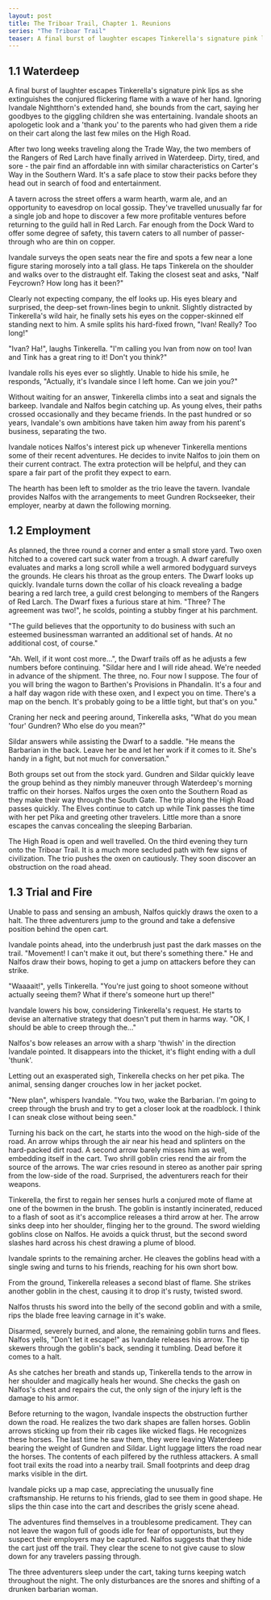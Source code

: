 ```yaml
---
layout: post
title: The Triboar Trail, Chapter 1. Reunions
series: "The Triboar Trail"
teaser: A final burst of laughter escapes Tinkerella's signature pink lips as she extinguishes the conjured flickering flame with a wave of her hand. Ignoring Ivandale Nightthorn's extended hand, she bounds from the cart, saying her goodbyes to the giggling children she was entertaining. Ivandale shoots an apologetic look and a 'thank you' to the parents who had given them a ride on their cart along the last few miles on the High Road.
---
```


## 1.1 Waterdeep

A final burst of laughter escapes Tinkerella's signature pink lips as she extinguishes the conjured flickering flame with a wave of her hand. Ignoring Ivandale Nightthorn's extended hand, she bounds from the cart, saying her goodbyes to the giggling children she was entertaining. Ivandale shoots an apologetic look and a 'thank you' to the parents who had given them a ride on their cart along the last few miles on the High Road.

After two long weeks traveling along the Trade Way, the two members of the Rangers of Red Larch have finally arrived in Waterdeep. Dirty, tired, and sore - the pair find an affordable inn with similar characteristics on Carter's Way in the Southern Ward. It's a safe place to stow their packs before they head out in search of food and entertainment.

A tavern across the street offers a warm hearth, warm ale, and an opportunity to eavesdrop on local gossip. They've travelled unusually far for a single job and hope to discover a few more profitable ventures before returning to the guild hall in Red Larch. Far enough from the Dock Ward to offer some degree of safety, this tavern caters to all number of passer-through who are thin on copper.

Ivandale surveys the open seats near the fire and spots a few near a lone figure staring morosely into a tall glass. He taps Tinkerela on the shoulder and walks over to the distraught elf. Taking the closest seat and asks, "Nalf Feycrown? How long has it been?"

Clearly not expecting company, the elf looks up. His eyes bleary and surprised, the deep-set frown-lines begin to unknit. Slightly distracted by Tinkerella's wild hair, he finally sets his eyes on the copper-skinned elf standing next to him. A smile splits his hard-fixed frown, "Ivan! Really? Too long!"

"Ivan? Ha!", laughs Tinkerella. "I'm calling you Ivan from now on too! Ivan and Tink has a great ring to it! Don't you think?"

Ivandale rolls his eyes ever so slightly. Unable to hide his smile, he responds, "Actually, it's Ivandale since I left home. Can we join you?"

Without waiting for an answer, Tinkerella climbs into a seat and signals the barkeep. Ivandale and Nalfos begin catching up. As young elves, their paths crossed occasionally and they became friends. In the past hundred or so years, Ivandale's own ambitions have taken him away from his parent's business,
separating the two.

Ivandale notices Nalfos's interest pick up whenever Tinkerella mentions some of their recent adventures. He decides to invite Nalfos to join them on their current contract. The extra protection will be helpful, and they can spare a fair part of the profit they expect to earn.

The hearth has been left to smolder as the trio leave the tavern. Ivandale provides Nalfos with the arrangements to meet Gundren Rockseeker, their employer, nearby at dawn the following morning.

## 1.2 Employment

As planned, the three round a corner and enter a small store yard. Two oxen hitched to a covered cart suck water from a trough. A dwarf carefully evaluates and marks a long scroll while a well armored bodyguard surveys the grounds. He clears his throat as the group enters. The Dwarf looks up quickly. Ivandale turns down the collar of his cloack revealing a badge bearing a red larch tree, a guild crest belonging to members of the Rangers of Red Larch. The Dwarf fixes a furious stare at him. "Three? The agreement was two!", he scolds, pointing a stubby finger at his parchment.

"The guild believes that the opportunity to do business with such an esteemed businessman warranted an additional set of hands. At no additional cost, of course."

"Ah. Well, if it wont cost more...", the Dwarf trails off as he adjusts a few numbers before continuing. "Sildar here and I will ride ahead. We're needed in advance of the shipment. The three, no. Four now I suppose. The four of you will bring the wagon to Barthen's Provisions in Phandalin. It's a four and a half day wagon ride with these oxen, and I expect you on time. There's a map on the bench. It's probably going to be a little tight, but that's on you."

Craning her neck and peering around, Tinkerella asks, "What do you mean 'four' Gundren? Who else do you mean?"

Sildar answers while assisting the Dwarf to a saddle. "He means the Barbarian in the back. Leave her be and let her work if it comes to it. She's handy in a fight, but not much for conversation."

Both groups set out from the stock yard. Gundren and Sildar quickly leave the group behind as they nimbly maneuver through Waterdeep's morning traffic on their horses. Nalfos urges the oxen onto the Southern Road as they make their way through the South Gate. The trip along the High Road passes quickly. The Elves continue to catch up while Tink passes the time with her pet Pika and greeting other travelers. Little more than a snore escapes the canvas concealing the sleeping Barbarian.

The High Road is open and well travelled. On the third evening they turn onto the Triboar Trail. It is a much more secluded path with few signs of civilization. The trio pushes the oxen on cautiously. They soon discover an obstruction on the road ahead.

## 1.3 Trial and Fire

Unable to pass and sensing an ambush, Nalfos quickly draws the oxen to a halt. The three adventurers jump to the ground and take a defensive position behind the open cart.

Ivandale points ahead, into the underbrush just past the dark masses on the trail. "Movement! I can't make it out, but there's something there." He and Nalfos draw their bows, hoping to get a jump on attackers before they can strike.

"Waaaait!", yells Tinkerella. "You're just going to shoot someone without actually seeing them? What if there's someone hurt up there!"

Ivandale lowers his bow, considering Tinkerella's request. He starts to devise an alternative strategy that doesn't put them in harms way. "OK, I should be able to
creep through the..."

Nalfos's bow releases an arrow with a sharp 'thwish' in the direction Ivandale pointed. It disappears into the thicket, it's flight ending with a dull 'thunk'.

Letting out an exasperated sigh, Tinkerella checks on her pet pika. The animal, sensing danger crouches low in her jacket pocket.

"New plan", whispers Ivandale. "You two, wake the Barbarian. I'm going to creep through the brush and try to get a closer look at the roadblock. I think I can sneak close without being seen."

Turning his back on the cart, he starts into the wood on the high-side of the road. An arrow whips through the air near his head and splinters on the hard-packed dirt road. A second arrow barely misses him as well, embedding itself in the cart. Two shrill goblin cries rend the air from the source of the arrows. The war cries resound in stereo as another pair spring from the low-side of the road. Surprised, the adventurers reach for their weapons.

Tinkerella, the first to regain her senses hurls a conjured mote of flame at one of the bowmen in the brush. The goblin is instantly incinerated, reduced to a flash of soot as it's accomplice releases a third arrow at her. The arrow sinks deep into her shoulder, flinging her to the ground. The sword wielding goblins close on Nalfos. He avoids a quick thrust, but the second sword slashes hard across his chest drawing a plume of blood.

Ivandale sprints to the remaining archer. He cleaves the goblins head with a single swing and turns to his friends, reaching for his own short bow.

From the ground, Tinkerella releases a second blast of flame. She strikes another goblin in the chest, causing it to drop it's rusty, twisted sword.

Nalfos thrusts his sword into the belly of the second goblin and with a smile, rips the blade free leaving carnage in it's wake.

Disarmed, severely burned, and alone, the remaining goblin turns and flees. Nalfos yells, "Don't let it escape!" as Ivandale releases his arrow. The tip skewers through the goblin's back, sending it tumbling. Dead before it comes to a halt.

As she catches her breath and stands up, Tinkerella tends to the arrow in her shoulder and magically heals her wound. She checks the gash on Nalfos's chest and repairs the cut, the only sign of the injury left is the damage to his armor.

Before returning to the wagon, Ivandale inspects the obstruction further down the road. He realizes the two dark shapes are fallen horses. Goblin arrows sticking up from their rib cages like wicked flags. He recognizes these horses. The last time he saw them, they were leaving Waterdeep bearing the weight of Gundren and Sildar. Light luggage litters the road near the horses. The contents of each pilfered by the ruthless attackers. A small foot trail exits the road into a nearby trail. Small footprints and deep drag marks visible in the dirt.

Ivandale picks up a map case, appreciating the unusually fine craftsmanship. He returns to his friends, glad to see them in good shape. He slips the thin case into
the cart and describes the grisly scene ahead.

The adventures find themselves in a troublesome predicament. They can not leave the wagon full of goods idle for fear of opportunists, but they suspect their employers may be captured. Nalfos suggests that they hide the cart just off the trail. They clear the scene to not give cause to slow down for any travelers passing through.

The three adventurers sleep under the cart, taking turns keeping watch throughout the night. The only disturbances are the snores and shifting of a drunken barbarian woman.